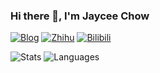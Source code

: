 ### Hi there 👋, I'm Jaycee Chow

[![Blog](https://img.shields.io/badge/Blog-nonlinearthink-blue?logo=hexo&style=flat-square)](https://nonlinearthink.github.io/)
[![Zhihu](https://img.shields.io/badge/ZhiHu-nonlinearthink-blue?logo=zhihu&style=flat)](https://www.zhihu.com/people/neweden-85)
[![Bilibili](https://img.shields.io/badge/Bilibili-nonlinearthink-blue?logo=bilibili&style=flat)](https://space.bilibili.com/22606472)

<!-- 
- 🔭 I’m currently employed by Microsoft working on Data Pipelines and Analysis for Office Search and Cortana🔍
- 🌱 I’m currently interested in learning Rust, Rendering, Machine Learning and Ski🎿
- 🎮 I’m currently playing Code Vein, Ace Attrony: Phoenix Wright Trilogy, Trails of Cold Steel 4, and CS:GO🔫 -->

![Stats](https://github-readme-stats.vercel.app/api?username=nonlinearthink&include_all_commits=true&hide_border=true&theme=graywhite) ![Languages](https://github-readme-stats.vercel.app/api/top-langs/?username=nonlinearthink&&show_icons=true&hide_border=true&theme=graywhite&layout=compact&langs_count=8&exclude_repo=nonlinearthink.github.io)

<!-- ### ✏ Recent Posts -->

<!-- BLOG-POST-LIST:START -->
<!-- - [OpenPAL3：仙三开源版的第二个小目标 Accomplish！](https://dontpanic.blog/openpal3-v0-2/)
- [传统的 try-catch 异常处理是否是编程语言发展中的弯路？](https://dontpanic.blog/is-try-catch-a-lag-in-programming-languages/)
- [Firefox 的 logo 上趴着的居然是一只小熊猫？](https://dontpanic.blog/red-panda-in-firefox-logo/)
- [鸿蒙 2.0 模拟器里究竟有什么：鸿蒙 Java 运行时简析](https://dontpanic.blog/the-java-runtime-in-hongmeng/)
- [迟早会有人离开这个小圈圈](https://dontpanic.blog/%e8%bf%9f%e6%97%a9%e4%bc%9a%e6%9c%89%e4%ba%ba%e7%a6%bb%e5%bc%80%e8%bf%99%e4%b8%aa%e5%b0%8f%e5%9c%88%e5%9c%88/) -->
<!-- BLOG-POST-LIST:END -->



<!--
**nonlinearthink/nonlinearthink** is a ✨ _special_ ✨ repository because its `README.md` (this file) appears on your GitHub profile.

Here are some ideas to get you started:

- 🔭 I’m currently working on ...
- 🌱 I’m currently learning ...
- 👯 I’m looking to collaborate on ...
- 🤔 I’m looking for help with ...
- 💬 Ask me about ...
- 📫 How to reach me: ...
- 😄 Pronouns: ...
- ⚡ Fun fact: ...
-->
